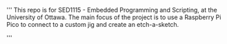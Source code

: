 '''
This repo is for SED1115 - Embedded Programming and Scripting, at the University of Ottawa. The main focus of the project
is to use a Raspberry Pi Pico to connect to a custom jig and create an etch-a-sketch.

'''
